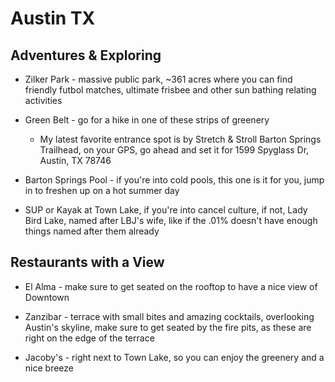 # Austin TX

## Adventures & Exploring

* Zilker Park - massive public park, ~361 acres where you can find friendly futbol matches, ultimate frisbee and other sun bathing relating activities

* Green Belt - go for a hike in one of these strips of greenery
  * My latest favorite entrance spot is by Stretch & Stroll Barton Springs Trailhead, on your GPS, go ahead and set it for 1599 Spyglass Dr, Austin, TX 78746

* Barton Springs Pool - if you're into cold pools, this one is it for you, jump in to freshen up on a hot summer day

* SUP or Kayak at Town Lake, if you're into cancel culture, if not, Lady Bird Lake, named after LBJ's wife, like if the .01% doesn't have enough things named after them already

## Restaurants with a View

* El Alma - make sure to get seated on the rooftop to have a nice view of Downtown

* Zanzibar - terrace with small bites and amazing cocktails, overlooking Austin's skyline, make sure to get seated by the fire pits, as these are right on the edge of the terrace

* Jacoby's - right next to Town Lake, so you can enjoy the greenery and a nice breeze
